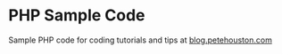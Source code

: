 # PHP Sample Code

Sample PHP code for coding tutorials and tips at [blog.petehouston.com](https://blog.petehouston.com)